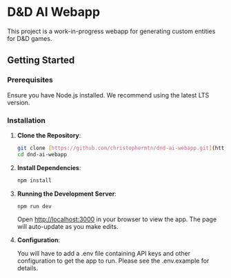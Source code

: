 # D&D AI Webapp

This project is a work-in-progress webapp for generating custom entities for D&D games.

## Getting Started

### Prerequisites

Ensure you have Node.js installed. We recommend using the latest LTS version.

### Installation

1. **Clone the Repository**:

   ```bash
   git clone [https://github.com/christophermtn/dnd-ai-webapp.git](https://github.com/christophermtn/dnd-ai-webapp.git)
   cd dnd-ai-webapp
   ```

2. **Install Dependencies**:

   ```bash
   npm install
   ```

3. **Running the Development Server**:

   ```bash
   npm run dev
   ```

   Open [http://localhost:3000](http://localhost:3000) in your browser to view the app. The page will auto-update as you make edits.

4. **Configuration**:

   You will have to add a .env file containing API keys and other configuration to get the app to run. Please see the .env.example for details.
